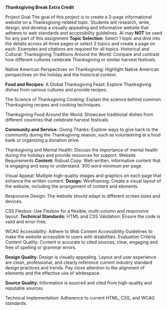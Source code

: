 **Thanksgiving Break Extra Credit**


Project Goal
The goal of this project is to create a 3-page informational website on a Thanksgiving-related topic. Students will research, write, design, and develop a visually appealing and informative website that adheres to web standards and accessibility guidelines.
AI may **NOT** be used for any part of this assignment
**Topic Selection**:
Select 1 topic and dive into the details across all three pages or select 3 topics and create a page on each. Examples and citations are required for all topics.
Historical and Cultural:
Thanksgiving Traditions Around the World: Compare and contrast how different cultures celebrate Thanksgiving or similar harvest festivals.


Native American Perspectives on Thanksgiving: Highlight Native American perspectives on the holiday and the historical context.

**Food and Recipes:**
A Global Thanksgiving Feast: Explore Thanksgiving dishes from various cultures and provide recipes.


The Science of Thanksgiving Cooking: Explain the science behind common Thanksgiving recipes and cooking techniques.


Thanksgiving Food Around the World: Showcase traditional dishes from different countries that celebrate harvest festivals.


**Community and Service:**
Giving Thanks: Explore ways to give back to the community during the Thanksgiving season, such as volunteering at a food bank or organizing a donation drive.


Thanksgiving and Mental Health: Discuss the importance of mental health during the holidays and provide resources for support.
Website Requirements
**Content:**
Robust Copy: Well-written, informative content that is engaging and easy to understand. 300 word minimum per page.


Visual Appeal: Multiple high-quality images and graphics on each page that enhance the written content.
**Design:**
Wireframing: Create a visual layout of the website, including the arrangement of content and elements.


Responsive Design: The website should adapt to different screen sizes and devices.


CSS Flexbox: Use Flexbox for a flexible, multi-column and responsive layout.
**Technical Standards:**
HTML and CSS Validation: Ensure the code is valid and error-free.


WCAG Accessibility: Adhere to Web Content Accessibility Guidelines to make the website accessible to users with disabilities.
Evaluation Criteria
Content Quality: Content is accurate to cited sources, clear, engaging and free of spelling or grammar errors.


**Design Quality**: Design is visually appealing. Layout and user experience are clean, professional, and clearly reference current industry standard design practices and trends. Pay close attention to the alignment of elements and the effective use of whitespace.

**Source Quality:** Information is sourced and cited from high-quality and reputable sources.


Technical Implementation: Adherence to current HTML, CSS, and WCAG standards.
